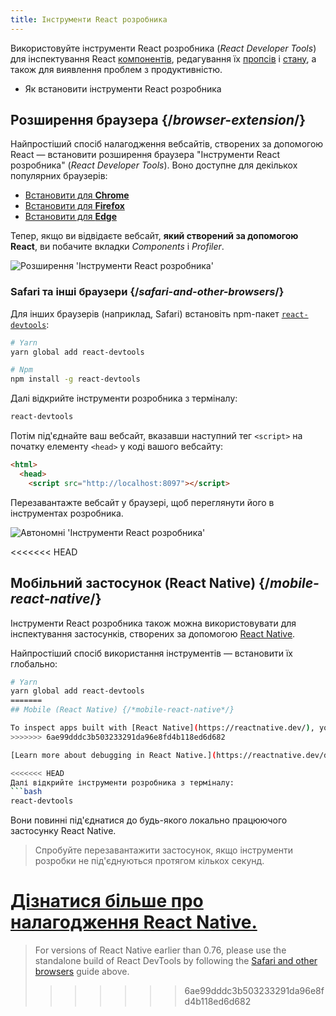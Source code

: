 ```yaml
---
title: Інструменти React розробника
---
```


<Intro>

Використовуйте інструменти React розробника (_React Developer Tools_) для інспектування React [компонентів](/learn/your-first-component), редагування їх [пропсів](/learn/passing-props-to-a-component) і [стану](/learn/state-a-components-memory), а також для виявлення проблем з продуктивністю.

</Intro>

<YouWillLearn>

* Як встановити інструменти React розробника

</YouWillLearn>

## Розширення браузера {/*browser-extension*/}

Найпростіший спосіб налагодження вебсайтів, створених за допомогою React — встановити розширення браузера "Інструменти React розробника" (_React Developer Tools_). Воно доступне для декількох популярних браузерів:

* [Встановити для **Chrome**](https://chrome.google.com/webstore/detail/react-developer-tools/fmkadmapgofadopljbjfkapdkoienihi?hl=uk)
* [Встановити для **Firefox**](https://addons.mozilla.org/uk/firefox/addon/react-devtools/)
* [Встановити для **Edge**](https://microsoftedge.microsoft.com/addons/detail/react-developer-tools/gpphkfbcpidddadnkolkpfckpihlkkil?hl=uk)

Тепер, якщо ви відвідаєте вебсайт, **який створений за допомогою React**, ви побачите вкладки _Components_ і _Profiler_.

![Розширення 'Інструменти React розробника'](/images/docs/react-devtools-extension.png)

### Safari та інші браузери {/*safari-and-other-browsers*/}
Для інших браузерів (наприклад, Safari) встановіть npm-пакет [`react-devtools`](https://www.npmjs.com/package/react-devtools):
```bash
# Yarn
yarn global add react-devtools

# Npm
npm install -g react-devtools
```

Далі відкрийте інструменти розробника з терміналу:
```bash
react-devtools
```

Потім під'єднайте ваш вебсайт, вказавши наступний тег `<script>` на початку елементу `<head>` у коді вашого вебсайту:
```html {3}
<html>
  <head>
    <script src="http://localhost:8097"></script>
```

Перезавантажте вебсайт у браузері, щоб переглянути його в інструментах розробника.

![Автономні 'Інструменти React розробника'](/images/docs/react-devtools-standalone.png)

<<<<<<< HEAD
## Мобільний застосунок (React Native) {/*mobile-react-native*/}
Інструменти React розробника також можна використовувати для інспектування застосунків, створених за допомогою [React Native](https://reactnative.dev/).

Найпростіший спосіб використання інструментів — встановити їх глобально:
```bash
# Yarn
yarn global add react-devtools
=======
## Mobile (React Native) {/*mobile-react-native*/}

To inspect apps built with [React Native](https://reactnative.dev/), you can use [React Native DevTools](https://reactnative.dev/docs/debugging/react-native-devtools), the built-in debugger that deeply integrates React Developer Tools. All features work identically to the browser extension, including native element highlighting and selection.
>>>>>>> 6ae99dddc3b503233291da96e8fd4b118ed6d682

[Learn more about debugging in React Native.](https://reactnative.dev/docs/debugging)

<<<<<<< HEAD
Далі відкрийте інструменти розробника з терміналу:
```bash
react-devtools
```

Вони повинні під'єднатися до будь-якого локально працюючого застосунку React Native.

> Спробуйте перезавантажити застосунок, якщо інструменти розробки не під'єднуються протягом кількох секунд.

[Дізнатися більше про налагодження React Native.](https://reactnative.dev/docs/debugging)
=======
> For versions of React Native earlier than 0.76, please use the standalone build of React DevTools by following the [Safari and other browsers](#safari-and-other-browsers) guide above.
>>>>>>> 6ae99dddc3b503233291da96e8fd4b118ed6d682
